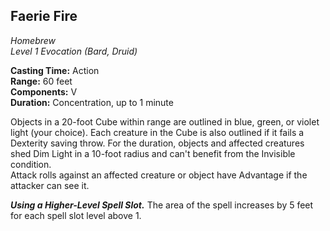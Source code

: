 ## Faerie Fire
*Homebrew*  
*Level 1 Evocation (Bard, Druid)*

**Casting Time:** Action  
**Range:** 60 feet  
**Components:** V  
**Duration:** Concentration, up to 1 minute

Objects in a 20-foot Cube within range are outlined in blue, green, or violet light (your choice). Each creature in the Cube is also outlined if it fails a Dexterity saving throw. For the duration, objects and affected creatures shed Dim Light in a 10-foot radius and can't benefit from the Invisible condition.  
Attack rolls against an affected creature or object have Advantage if the attacker can see it.

***Using a Higher-Level Spell Slot.*** The area of the spell increases by 5 feet for each spell slot level above 1.